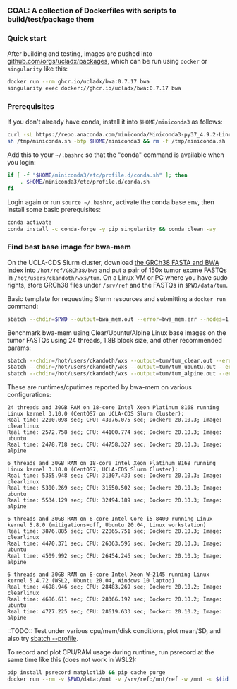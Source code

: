 ### GOAL: A collection of Dockerfiles with scripts to build/test/package them

### Quick start

After building and testing, images are pushed into [github.com/orgs/ucladx/packages](https://github.com/orgs/ucladx/packages), which can be run using `docker` or `singularity` like this:
```bash
docker run --rm ghcr.io/ucladx/bwa:0.7.17 bwa
singularity exec docker://ghcr.io/ucladx/bwa:0.7.17 bwa
```

### Prerequisites

If you don't already have conda, install it into `$HOME/miniconda3` as follows:
```bash
curl -sL https://repo.anaconda.com/miniconda/Miniconda3-py37_4.9.2-Linux-x86_64.sh -o /tmp/miniconda.sh
sh /tmp/miniconda.sh -bfp $HOME/miniconda3 && rm -f /tmp/miniconda.sh
```

Add this to your `~/.bashrc` so that the "conda" command is available when you login:
```bash
if [ -f "$HOME/miniconda3/etc/profile.d/conda.sh" ]; then
    . $HOME/miniconda3/etc/profile.d/conda.sh
fi
```

Login again or run `source ~/.bashrc`, activate the conda base env, then install some basic prerequisites:
```bash
conda activate
conda install -c conda-forge -y pip singularity && conda clean -ay
```

### Find best base image for bwa-mem

On the UCLA-CDS Slurm cluster, download [the GRCh38 FASTA and BWA index](ftp://ftp.ncbi.nlm.nih.gov/genomes/all/GCA/000/001/405/GCA_000001405.15_GRCh38/seqs_for_alignment_pipelines.ucsc_ids/) into `/hot/ref/GRCh38/bwa` and put a pair of 150x tumor exome FASTQs in `/hot/users/ckandoth/wxs/tum`. On a Linux VM or PC where you have sudo rights, store GRCh38 files under `/srv/ref` and the FASTQs in `$PWD/data/tum`.

Basic template for requesting Slurm resources and submitting a `docker run` command:
```bash
sbatch --chdir=$PWD --output=bwa_mem.out --error=bwa_mem.err --nodes=1 --ntasks-per-node=1 --mem=4G --time=01:00:00 --wrap="docker run --rm -u $(id -u):$(id -g) ghcr.io/ucladx/bwa:0.7.17-clear bwa mem"
```

Benchmark bwa-mem using Clear/Ubuntu/Alpine Linux base images on the tumor FASTQs using 24 threads, 1.8B block size, and other recommended params:
```bash
sbatch --chdir=/hot/users/ckandoth/wxs --output=tum/tum_clear.out --error=tum/tum_clear.err --nodes=1 --ntasks-per-node=24 --mem=32G --time=04:00:00 --wrap="docker run --rm -v /hot/users/ckandoth/wxs:/mnt -v /hot/ref/GRCh38/bwa:/mnt/ref -w /mnt -u $(id -u):$(id -g) ghcr.io/ucladx/bwa:0.7.17-clear bwa mem -t 24 -K 1800000000 -Y -D 0.05 -R '@RG\tID:HHC5WBBXY.6\tBC:AACAAGGC+GNCTTGTT\tLB:tum.idtdna\tPL:ILLUMINA\tPU:HHC5WBBXY-AACAAGGC+GNCTTGTT.6\tSM:tum' -o tum/tum_clear.sam ref/GCA_000001405.15_GRCh38_full_plus_hs38d1_analysis_set.fna tum/fastq.clean_DSQ2_R1_001.fastq.gz tum/fastq.clean_DSQ2_R2_001.fastq.gz"
sbatch --chdir=/hot/users/ckandoth/wxs --output=tum/tum_ubuntu.out --error=tum/tum_ubuntu.err --nodes=1 --ntasks-per-node=24 --mem=32G --time=04:00:00 --wrap="docker run --rm -v /hot/users/ckandoth/wxs:/mnt -v /hot/ref/GRCh38/bwa:/mnt/ref -w /mnt -u $(id -u):$(id -g) ghcr.io/ucladx/bwa:0.7.17-ubuntu bwa mem -t 24 -K 1800000000 -Y -D 0.05 -R '@RG\tID:HHC5WBBXY.6\tBC:AACAAGGC+GNCTTGTT\tLB:tum.idtdna\tPL:ILLUMINA\tPU:HHC5WBBXY-AACAAGGC+GNCTTGTT.6\tSM:tum' -o tum/tum_ubuntu.sam ref/GCA_000001405.15_GRCh38_full_plus_hs38d1_analysis_set.fna tum/fastq.clean_DSQ2_R1_001.fastq.gz tum/fastq.clean_DSQ2_R2_001.fastq.gz"
sbatch --chdir=/hot/users/ckandoth/wxs --output=tum/tum_alpine.out --error=tum/tum_alpine.err --nodes=1 --ntasks-per-node=24 --mem=32G --time=04:00:00 --wrap="docker run --rm -v /hot/users/ckandoth/wxs:/mnt -v /hot/ref/GRCh38/bwa:/mnt/ref -w /mnt -u $(id -u):$(id -g) ghcr.io/ucladx/bwa:0.7.17-alpine bwa mem -t 24 -K 1800000000 -Y -D 0.05 -R '@RG\tID:HHC5WBBXY.6\tBC:AACAAGGC+GNCTTGTT\tLB:tum.idtdna\tPL:ILLUMINA\tPU:HHC5WBBXY-AACAAGGC+GNCTTGTT.6\tSM:tum' -o tum/tum_alpine.sam ref/GCA_000001405.15_GRCh38_full_plus_hs38d1_analysis_set.fna tum/fastq.clean_DSQ2_R1_001.fastq.gz tum/fastq.clean_DSQ2_R2_001.fastq.gz"
```

These are runtimes/cputimes reported by bwa-mem on various configurations:
```
24 threads and 30GB RAM on 18-core Intel Xeon Platinum 8168 running Linux kernel 3.10.0 (CentOS7 on UCLA-CDS Slurm Cluster):
Real time: 2200.098 sec; CPU: 43076.075 sec; Docker: 20.10.3; Image: clearlinux
Real time: 2572.758 sec; CPU: 44100.774 sec; Docker: 20.10.3; Image: ubuntu
Real time: 2478.718 sec; CPU: 44758.327 sec; Docker: 20.10.3; Image: alpine

6 threads and 30GB RAM on 18-core Intel Xeon Platinum 8168 running Linux kernel 3.10.0 (CentOS7, UCLA-CDS Slurm Cluster):
Real time: 5355.948 sec; CPU: 31307.439 sec; Docker: 20.10.3; Image: clearlinux
Real time: 5300.269 sec; CPU: 31650.502 sec; Docker: 20.10.3; Image: ubuntu
Real time: 5534.129 sec; CPU: 32494.189 sec; Docker: 20.10.3; Image: alpine

6 threads and 30GB RAM on 6-core Intel Core i5-8400 running Linux kernel 5.8.0 (mitigations=off, Ubuntu 20.04, Linux workstation)
Real time: 3876.885 sec; CPU: 22865.751 sec; Docker: 20.10.3; Image: clearlinux
Real time: 4470.371 sec; CPU: 26363.596 sec; Docker: 20.10.3; Image: ubuntu
Real time: 4509.992 sec; CPU: 26454.246 sec; Docker: 20.10.3; Image: alpine

6 threads and 30GB RAM on 8-core Intel Xeon W-2145 running Linux kernel 5.4.72 (WSL2, Ubuntu 20.04, Windows 10 laptop)
Real time: 4698.946 sec; CPU: 28483.269 sec; Docker: 20.10.2; Image: clearlinux
Real time: 4686.611 sec; CPU: 28366.192 sec; Docker: 20.10.2; Image: ubuntu
Real time: 4727.225 sec; CPU: 28619.633 sec; Docker: 20.10.2; Image: alpine
```

::TODO:: Test under various cpu/mem/disk conditions, plot mean/SD, and also try [sbatch --profile](https://slurm.schedmd.com/hdf5_profile_user_guide.html).

To record and plot CPU/RAM usage during runtime, run psrecord at the same time like this (does not work in WSL2):
```bash
pip install psrecord matplotlib && pip cache purge
docker run --rm -v $PWD/data:/mnt -v /srv/ref:/mnt/ref -w /mnt -u $(id -u):$(id -g) ghcr.io/ucladx/bwa:0.7.17-clear bwa mem -t 6 -K 1800000000 -Y -D 0.05 -R '@RG\tID:HHC5WBBXY.6\tBC:AACAAGGC+GNCTTGTT\tLB:tum.idtdna\tPL:ILLUMINA\tPU:HHC5WBBXY-AACAAGGC+GNCTTGTT.6\tSM:tum' -o tum/tum_clear.sam ref/GCA_000001405.15_GRCh38_full_plus_hs38d1_analysis_set.fna tum/fastq.clean_DSQ2_R1_001.fastq.gz tum/fastq.clean_DSQ2_R2_001.fastq.gz & sleep 1; psrecord $(docker inspect -f '{{.State.Pid}}' $(docker ps -l --format '{{.ID}}')) --include-children --interval 1 --plot tum/perf_bwa_mem_on_clear.png
```
